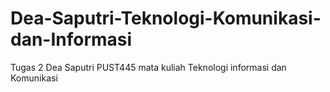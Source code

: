 # Dea-Saputri-Teknologi-Komunikasi-dan-Informasi
Tugas 2 Dea Saputri PUST445 mata kuliah Teknologi informasi dan Komunikasi

